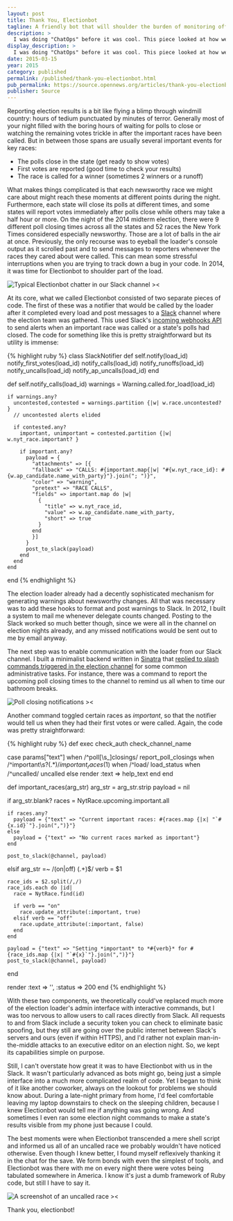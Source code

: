 ```yaml
---
layout: post
title: Thank You, Electionbot
tagline: A friendly bot that will shoulder the burden of monitoring offers peace of mind as well as efficient notifications.
description: >
  I was doing "ChatOps" before it was cool. This piece looked at how we used Slack webhooks and posting to keep track of the election loading bot via Slack without needing to login to dedicated systems to monitor.
display_description: >
  I was doing "ChatOps" before it was cool. This piece looked at how we used Slack webhooks and posting to keep track of the election loading bot via Slack without needing to login to dedicated systems to monitor. More details on the entire system and other screenshots are located on the [New York Times election loader]({% link _projects/nytimes-election-loader %}) project page. 
date: 2015-03-15
year: 2015
category: published
permalink: /published/thank-you-electionbot.html
pub_permalink: https://source.opennews.org/articles/thank-you-electionbot/
publisher: Source
---
```

Reporting election results is a bit like flying a blimp through windmill country: hours of tedium punctuated by minutes of terror. Generally most of your night filled with the boring hours of waiting for polls to close or watching the remaining votes trickle in after the important races have been called. But in between those spans are usually several important events for key races:
- The polls close in the state (get ready to show votes)
- First votes are reported (good time to check your results)
- The race is called for a winner (sometimes 2 winners or a runoff)

What makes things complicated is that each newsworthy race we might care about might reach these moments at different points during the night. Furthermore, each state will close its polls at different times, and some states will report votes immediately after polls close while others may take a half hour or more. On the night of the 2014 midterm election, there were 9 different poll closing times across all the states and 52 races the New York Times considered especially newsworthy. Those are a lot of balls in the air at once. Previously, the only recourse was to eyeball the loader's console output as it scrolled past and to send messages to reporters whenever the races they cared about were called. This can mean some stressful interruptions when you are trying to track down a bug in your code. In 2014, it was time for Electionbot to shoulder part of the load.

![Typical Electionbot chatter in our Slack channel ><](/images/writing/thank-you-electionbot/typical-chatter.jpg)

At its core, what we called Electionbot consisted of two separate pieces of code. The first of these was a notifier that would be called by the loader after it completed every load and post messages to a [Slack](https://slack.com/) channel where the election team was gathered. This used Slack's [incoming webhooks API](https://api.slack.com/incoming-webhooks) to send alerts when an important race was called or a state's polls had closed. The code for something like this is pretty straightforward but its utility is immense:

{% highlight ruby %}
class SlackNotifier
  def self.notify(load_id)
    notify_first_votes(load_id)
    notify_calls(load_id)
    notify_runoffs(load_id)
    notify_uncalls(load_id)
    notify_ap_uncalls(load_id)
  end
  
  def self.notify_calls(load_id)
    warnings = Warning.called.for_load(load_id)

    if warnings.any?
      uncontested,contested = warnings.partition {|w| w.race.uncontested? }
      // uncontested alerts elided
      
      if contested.any?
        important, unimportant = contested.partition {|w| w.nyt_race.important? }

        if important.any?
          payload = {
            "attachments" => [{
            "fallback" => "CALLS: #{important.map{|w| "#{w.nyt_race_id}: #{w.ap_candidate.name_with_party}"}.join("; ")}",
            "color" => "warning",
            "pretext" => "RACE CALLS",
            "fields" => important.map do |w|
              {
                "title" => w.nyt_race_id,
                "value" => w.ap_candidate.name_with_party,
                "short" => true
              }
            end
            }]
          }
          post_to_slack(payload)
        end
      end
    end
  end
{% endhighlight %}

The election loader already had a decently sophisticated mechanism for generating warnings about newsworthy changes. All that was necessary was to add these hooks to format and post warnings to Slack. In 2012, I built a system to mail me whenever delegate counts changed. Posting to the Slack worked so much better though, since we were all in the channel on election nights already, and any missed notifications would be sent out to me by email anyway.

The next step was to enable communication with the loader from our Slack channel. I built a minimalist backend written in [Sinatra](http://sinatrarb.com/) that [replied to slash commands triggered in the election channel](https://api.slack.com/slash-commands) for some common administrative tasks. For instance, there was a command to report the upcoming poll closing times to the channel to remind us all when to time our bathroom breaks.

![Poll closing notifications ><](/images/writing/thank-you-electionbot/poll-closings.jpg)

Another command toggled certain races as _important_, so that the notifier would tell us when they had their first votes or were called. Again, the code was pretty straightforward:

{% highlight ruby %}
def exec
  check_auth
  check_channel_name

  case params["text"]
  when /^poll[\s_]closings/
    report_poll_closings
  when /^important\s?(.*)$/
    important_races($1)
  when /^load/
    load_status
  when /^uncalled/
    uncalled
  else
    render :text => help_text
  end
end

def important_races(arg_str)
  arg_str = arg_str.strip
  payload = nil

  if arg_str.blank?
    races = NytRace.upcoming.important.all

    if races.any?
      payload = {"text" => "Current important races: #{races.map {|x| "`#{x.id}`"}.join(",")}"}
    else
      payload = {"text" => "No current races marked as important"}
    end

    post_to_slack(@channel, payload)
  elsif arg_str =~ /(on|off) (.+)$/
    verb = $1

    race_ids = $2.split(/,/)
    race_ids.each do |id|
      race = NytRace.find(id)

      if verb == "on"
        race.update_attribute(:important, true)
      elsif verb == "off"
        race.update_attribute(:important, false)
      end
    end

    payload = {"text" => "Setting *important* to *#{verb}* for #{race_ids.map {|x| "`#{x}`"}.join(",")}"}
    post_to_slack(@channel, payload)
  end

  render :text => '', :status => 200 
end
{% endhighlight %}

With these two components, we theoretically could've replaced much more of the election loader's admin interface with interactive commands, but I was too nervous to allow users to call races directly from Slack. All requests to and from Slack include a security token you can check to eliminate basic spoofing, but they still are going over the public internet between Slack's servers and ours (even if within HTTPS), and I'd rather not explain man-in-the-middle attacks to an executive editor on an election night. So, we kept its capabilities simple on purpose.

Still, I can't overstate how great it was to have Electionbot with us in the Slack. It wasn't particularly advanced as bots might go, being just a simple interface into a much more complicated realm of code. Yet I began to think of it like another coworker, always on the lookout for problems we should know about. During a late-night primary from home, I'd feel comfortable leaving my laptop downstairs to check on the sleeping children, because I knew Electionbot would tell me if anything was going wrong. And sometimes I even ran some election night commands to make a state's results visible from my phone just because I could.

The best moments were when Electionbot transcended a mere shell script and informed us all of an uncalled race we probably wouldn't have noticed otherwise. Even though I knew better, I found myself reflexively thanking it in the chat for the save. We form bonds with even the simplest of tools, and Electionbot was there with me on every night there were votes being tabulated somewhere in America. I know it's just a dumb framework of Ruby code, but still I have to say it.

![A screenshot of an uncalled race ><](/images/writing/thank-you-electionbot/uncalled_race.png)

Thank you, electionbot!